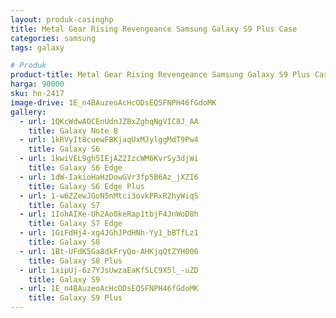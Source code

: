 ```yaml
---
layout: produk-casinghp
title: Metal Gear Rising Revengeance Samsung Galaxy S9 Plus Case
categories: samsung
tags: galaxy

# Produk
product-title: Metal Gear Rising Revengeance Samsung Galaxy S9 Plus Case
harga: 90000
sku: hn-2417
image-drive: 1E_n4BAuzeoAcHcODsEQSFNPH46fGdoMK
gallery:
  - url: 1QKcWdwAOCEnUdnJZBxZghqNgVIC8J_AA
    title: Galaxy Note 8
  - url: 1kRVyIt8cuewFBKjaqUxMJylggMdT9Pw4
    title: Galaxy S6
  - url: 1kwiVEL9gh5IEjAZ2IzcWM6KvrSy3djWi
    title: Galaxy S6 Edge
  - url: 1dW-IakioHaHzDowGVr3fp5B6Az_jXZI6
    title: Galaxy S6 Edge Plus
  - url: 1-w6ZZewJGoN5nMtci3ovkPRxR2hyWiqS
    title: Galaxy S7
  - url: 1IohAIXe-Uh2Ao0keRap1tbjF4JnWoD8h
    title: Galaxy S7 Edge
  - url: 1GiFdHj4-xg4JGhJPdHNh-Yy1_bBTfLz1
    title: Galaxy S8
  - url: 1Bt-UFdK5Ga8dkFryQo-AHKjqQtZYH006
    title: Galaxy S8 Plus
  - url: 1xipUj-6z7YJsUwzaEaKfSLC9X5l_-uZD
    title: Galaxy S9
  - url: 1E_n4BAuzeoAcHcODsEQSFNPH46fGdoMK
    title: Galaxy S9 Plus
---
```

